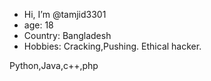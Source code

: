 -  Hi, I’m @tamjid3301
- age: 18
- Country: Bangladesh
- Hobbies: Cracking,Pushing.
Ethical hacker. 

Python,Java,c++,php
